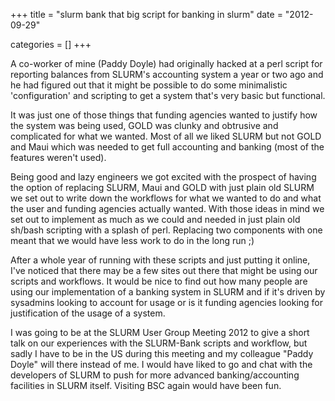 +++
title = "slurm bank that big script for banking in slurm"
date = "2012-09-29"


categories = []
+++

A co-worker of mine (Paddy Doyle) had originally hacked at a perl script
for reporting balances from SLURM's accounting system a year or two ago
and he had figured out that it might be possible to do some minimalistic
'configuration' and scripting to get a system that's very basic but
functional.

It was just one of those things that funding agencies wanted to justify
how the system was being used, GOLD was clunky and obtrusive and
complicated for what we wanted. Most of all we liked SLURM but not GOLD
and Maui which was needed to get full accounting and banking (most of
the features weren't used).

Being good and lazy engineers we got excited with the prospect of having
the option of replacing SLURM, Maui and GOLD with just plain old SLURM
we set out to write down the workflows for what we wanted to do and what
the user and funding agencies actually wanted. With those ideas in mind
we set out to implement as much as we could and needed in just plain
old sh/bash scripting with a splash of perl. Replacing two components
with one meant that we would have less work to do in the long run ;)

After a whole year of running with these scripts and just putting it
online, I've noticed that there may be a few sites out there that might
be using our scripts and workflows. It would be nice to find out how
many people are using our implementation of a banking system in SLURM
and if it's driven by sysadmins looking to account for usage or is it
funding agencies looking for justification of the usage of a system.

I was going to be at the SLURM User Group Meeting 2012 to give a
short talk on our experiences with the SLURM-Bank scripts and workflow,
but sadly I have to be in the US during this meeting and my colleague
"Paddy Doyle" will there instead of me.  I would have liked to go and chat
with the developers of SLURM to push for more advanced banking/accounting
facilities in SLURM itself. Visiting BSC again would have been fun.
